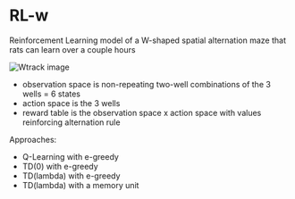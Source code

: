 # RL-w

Reinforcement Learning model of a W-shaped spatial alternation maze that rats can learn over a couple hours

![Wtrack image](https://github.com/droumis/RL-w/blob/cf4ff8153b00ecbaefb943195e16401ca58aadcf/Wtrack.png)

- observation space is non-repeating two-well combinations of the 3 wells = 6 states
- action space is the 3 wells
- reward table is the observation space x action space with values reinforcing alternation rule

Approaches:
- Q-Learning with e-greedy
- TD(0) with e-greedy
- TD(lambda) with e-greedy
- TD(lambda) with a memory unit
